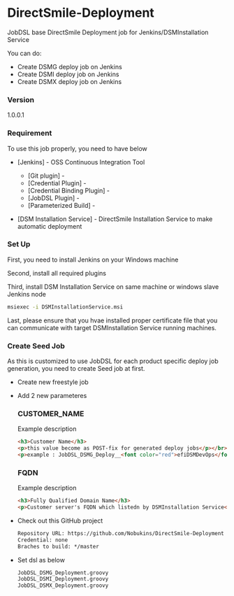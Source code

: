 # DirectSmile-Deployment
JobDSL base DirectSmile Deployment job for Jenkins/DSMInstallation Service

You can do:
  - Create DSMG deploy job on Jenkins
  - Create DSMI deploy job on Jenkins
  - Create DSMX deploy job on Jenkins



### Version
1.0.0.1

### Requirement

To use this job properly, you need to have below

* [Jenkins] - OSS Continuous Integration Tool
    * [Git plugin] - 
    * [Credential Plugin] - 
    * [Credential Binding Plugin] -
    * [JobDSL Plugin] -
    * [Parameterized Build] -

* [DSM Installation Service] - DirectSmile Installation Service to make automatic deployment

### Set Up

First, you need to install Jenkins on your Windows machine

Second, install all required plugins

Third, install DSM Installation Service on same machine or windows slave Jenkins node

```cmd
msiexec -i DSMInstallationService.msi
```

Last, please ensure that you hvae installed proper certificate file that you can communicate with target DSMInstallation Service running machines.

### Create Seed Job

As this is customized to use JobDSL for each product specific deploy job generation, you need to create Seed job at first.

* Create new freestyle job
* Add 2 new parameteres
    ### CUSTOMER_NAME
    Example description
    ```html
    <h3>Customer Name</h3>
    <p>this value become as POST-fix for generated deploy jobs</p></br>
    <p>example : JobDSL_DSMG_Deploy__<font color="red">efiDSMDevOps</font></p>
    ```

    ### FQDN
    Example description
    ```html
    <h3>Fully Qualified Domain Name</h3>
    <p>Customer server's FQDN which listedn by DSMInstallation Service</p>
    ```
* Check out this GitHub project
    ```html
    Repository URL: https://github.com/Nobukins/DirectSmile-Deployment
    Credential: none
    Braches to build: */master
    ```
* Set dsl as below
    ```html
    JobDSL_DSMG_Deployment.groovy
    JobDSL_DSMI_Deployment.groovy
    JobDSL_DSMX_Deployment.groovy
    ```
